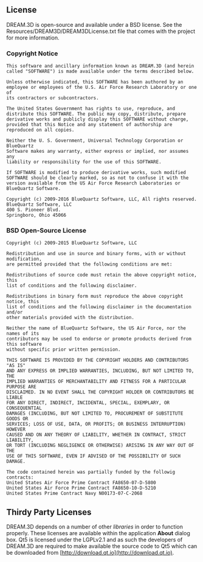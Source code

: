 
## License ##

DREAM.3D is open-source and available under a BSD license. See the Resources/DREAM3D/DREAM3DLicense.txt file that comes with the project for more information.

### Copyright Notice ###

    This software and ancillary information known as DREAM.3D (and herein
    called "SOFTWARE") is made available under the terms described below.

    Unless otherwise indicated, this SOFTWARE has been authored by an
    employee or employees of the U.S. Air Force Research Laboratory or one of
    its contractors or subcontractors.

    The United States Government has rights to use, reproduce, and
    distribute this SOFTWARE. The public may copy, distribute, prepare
    derivative works and publicly display this SOFTWARE without charge,
    provided that this Notice and any statement of authorship are
    reproduced on all copies.

    Neither the U. S. Government, Universal Technology Corporation or BlueQuartz
    Software makes any warranty, either express or implied, nor assumes any
    liability or responsibility for the use of this SOFTWARE.

    If SOFTWARE is modified to produce derivative works, such modified
    SOFTWARE should be clearly marked, so as not to confuse it with the
    version available from the US Air Force Research Laboratories or
    BlueQuartz Software.

    Copyright (c) 2009-2016 BlueQuartz Software, LLC, All rights reserved.
    BlueQuartz Software, LLC
    400 S. Pioneer Blvd.
    Springboro, Ohio 45066



### BSD Open-Source License ###

    Copyright (c) 2009-2015 BlueQuartz Software, LLC

    Redistribution and use in source and binary forms, with or without modification,
    are permitted provided that the following conditions are met:

    Redistributions of source code must retain the above copyright notice, this
    list of conditions and the following disclaimer.

    Redistributions in binary form must reproduce the above copyright notice, this
    list of conditions and the following disclaimer in the documentation and/or
    other materials provided with the distribution.

    Neither the name of BlueQuartz Software, the US Air Force, nor the names of its 
    contributors may be used to endorse or promote products derived from this software 
    without specific prior written permission.

    THIS SOFTWARE IS PROVIDED BY THE COPYRIGHT HOLDERS AND CONTRIBUTORS "AS IS"
    AND ANY EXPRESS OR IMPLIED WARRANTIES, INCLUDING, BUT NOT LIMITED TO, THE
    IMPLIED WARRANTIES OF MERCHANTABILITY AND FITNESS FOR A PARTICULAR PURPOSE ARE
    DISCLAIMED. IN NO EVENT SHALL THE COPYRIGHT HOLDER OR CONTRIBUTORS BE LIABLE
    FOR ANY DIRECT, INDIRECT, INCIDENTAL, SPECIAL, EXEMPLARY, OR CONSEQUENTIAL
    DAMAGES (INCLUDING, BUT NOT LIMITED TO, PROCUREMENT OF SUBSTITUTE GOODS OR
    SERVICES; LOSS OF USE, DATA, OR PROFITS; OR BUSINESS INTERRUPTION) HOWEVER
    CAUSED AND ON ANY THEORY OF LIABILITY, WHETHER IN CONTRACT, STRICT LIABILITY,
    OR TORT (INCLUDING NEGLIGENCE OR OTHERWISE) ARISING IN ANY WAY OUT OF THE
    USE OF THIS SOFTWARE, EVEN IF ADVISED OF THE POSSIBILITY OF SUCH DAMAGE.

    The code contained herein was partially funded by the followig contracts:
    United States Air Force Prime Contract FA8650-07-D-5800
    United States Air Force Prime Contract FA8650-10-D-5210
    United States Prime Contract Navy N00173-07-C-2068

## Thirdy Party Licenses ##

DREAM.3D depends on a number of other _libraries_ in order to function properly. These licenses are available within the application **About** dialog box. Qt5 is licensed under the LGPLv2.1 and as such the developers of DREAM.3D are required to make available the source code to Qt5 which can be downloaded from [http://download.qt.io](http://download.qt.io).
